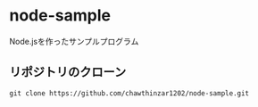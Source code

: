 # node-sample
Node.jsを作ったサンプルプログラム


## リポジトリのクローン
`git clone https://github.com/chawthinzar1202/node-sample.git`
